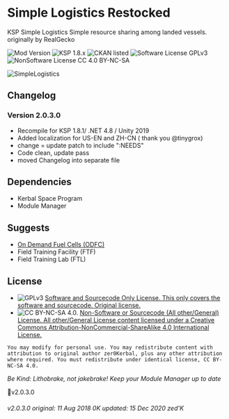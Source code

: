 <!-- Readme.md v1.1.1.1
Simple Logistics (SL)
created: 11 Aug 18
updated: 16 Jan 20 -->

<!-- Download on SpaceDock or Github or Curseforge. Also available on CKAN. -->

# Simple Logistics Restocked
KSP Simple Logistics
Simple resource sharing among landed vessels.
originally by RealGecko

![Mod Version](https://img.shields.io/github/v/release/zer0Kerbal/SimpleLogistics?include_prereleases) 
![KSP 1.8.x](https://img.shields.io/badge/KSP%20version-1.8.x-66ccff.svg?style=flat-square) 
![CKAN listed](https://img.shields.io/badge/CKAN-Indexed-brightgreen.svg) 
![Software License GPLv3](https://img.shields.io/badge/SoftwareLicense-GPLv3-red) 
![NonSoftware License CC 4.0 BY-NC-SA](https://img.shields.io/badge/NonSoftwareLicense-CC--4.0--BY--SA-lightgrey)

![SimpleLogistics](https://spacedock.info/content/RealGecko_4471/SimpleLogistics/SimpleLogistics-1479979364.054124.png)

## Changelog
### Version 2.0.3.0
- Recompile for KSP 1.8.1/ .NET 4.8 / Unity 2019
- Added localization for US-EN and ZH-CN ( thank you @tinygrox)
- change = update patch to include ":NEEDS"
- Code clean, update pass
- moved Changelog into separate file

## Dependencies 
 * Kerbal Space Program
 * Module Manager
 
## Suggests 
 * [On Demand Fuel Cells (ODFC)](https://forum.kerbalspaceprogram.com/index.php?/topic/187625-*)
 * Field Training Facility (FTF)
 * Field Training Lab (FTL)
 
## License 
- ![GPLv3](https://www.gnu.org/graphics/gplv3-or-later-sm.png) [Software and Sourcecode Only License. This only covers the software and sourcecode. Original license.](https://www.gnu.org/licenses/gpl-3.0.html)
- ![CC BY-NC-SA 4.0.](https://i.creativecommons.org/l/by-nc-sa/4.0/88x31.png) [Non-Software or Sourcecode (All other/General) License. All other/General License content licensed under a Creative Commons Attribution-NonCommercial-ShareAlike 4.0 International License.](https://creativecommons.org/licenses/by-nc-sa/4.0)

`You may modify for personal use. You may redistribute content with attribution to original author zer0Kerbal, plus any other attribution where required. You must redistribute under identical license, CC BY-NC-SA 4.0.`

 *Be Kind: Lithobrake, not jakebrake! Keep your Module Manager up to date*

📌v2.0.3.0

###### v2.0.3.0 original: 11 Aug 2018 0K updated: 15 Dec 2020 zed'K
